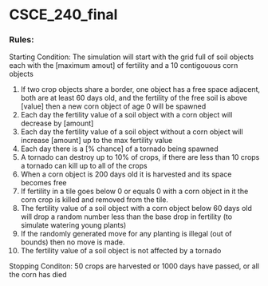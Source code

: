 # CSCE_240_final

### Rules:
Starting Condition: The simulation will start with the grid full of soil objects each with the [maximum amout] of fertility and a 10 contigouous corn objects
1. If two crop objects share a border, one object has a free space adjacent, both are at least 60 days old, and the fertility of the free soil is above [value] then a new corn object of age 0 will be spawned
2. Each day the fertility value of a soil object with a corn object will decrease by [amount] 
3. Each day the fertility value of a soil object without a corn object will increase [amount] up to the max fertility value
4. Each day there is a [% chance] of a tornado being spawned
5. A tornado can destroy up to 10% of crops, if there are less than 10 crops a tornado can kill up to all of the crops
6. When a corn object is 200 days old it is harvested and its space becomes free
7. If fertility in a tile goes below 0 or equals 0 with a corn object in it the corn crop is killed and removed from the tile.
8. The fertility value of a soil object with a corn object below 60 days old will drop a random number less than the base drop in fertility (to simulate watering young plants) 
9. If the randomly generated move for any planting is illegal (out of bounds) then no move is made.
10. The fertility value of a soil object is not affected by a tornado

Stopping Conditon: 50 crops are harvested or 1000 days have passed, or all the corn has died
